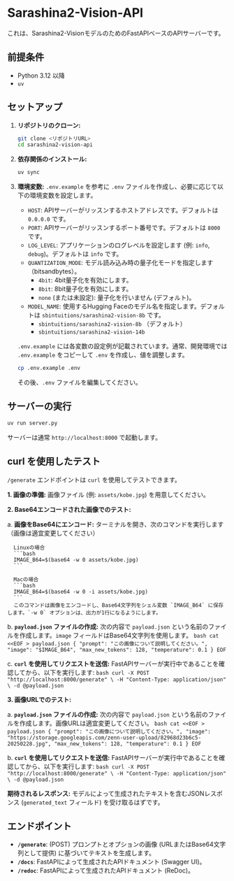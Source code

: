 # Sarashina2-Vision-API

これは、Sarashina2-VisionモデルのためのFastAPIベースのAPIサーバーです。

## 前提条件

- Python 3.12 以降
- `uv`

## セットアップ

1.  **リポジトリのクローン:**
    ```bash
    git clone <リポジトリURL>
    cd sarashina2-vision-api
    ```

2.  **依存関係のインストール:**
    ```bash
    uv sync
    ```

3.  **環境変数:**
    `.env.example` を参考に `.env` ファイルを作成し、必要に応じて以下の環境変数を設定します。

    -   `HOST`: APIサーバーがリッスンするホストアドレスです。デフォルトは `0.0.0.0` です。
    -   `PORT`: APIサーバーがリッスンするポート番号です。デフォルトは `8000` です。
    -   `LOG_LEVEL`: アプリケーションのログレベルを設定します (例: `info`, `debug`)。デフォルトは `info` です。
    -   `QUANTIZATION_MODE`: モデル読み込み時の量子化モードを指定します（bitsandbytes）。
        -   `4bit`: 4bit量子化を有効にします。
        -   `8bit`: 8bit量子化を有効にします。
        -   `none` (または未設定): 量子化を行いません (デフォルト)。
    -   `MODEL_NAME`: 使用するHugging Faceのモデル名を指定します。デフォルトは `sbintuitions/sarashina2-vision-8b` です。
        -   `sbintuitions/sarashina2-vision-8b` （デフォルト）
        -   `sbintuitions/sarashina2-vision-14b`

    `.env.example` には各変数の設定例が記載されています。通常、開発環境では `.env.example` をコピーして `.env` を作成し、値を調整します。
    ```bash
    cp .env.example .env
    ```
    その後、`.env` ファイルを編集してください。

## サーバーの実行

```bash
uv run server.py
```
サーバーは通常 `http://localhost:8000` で起動します。

## curl を使用したテスト

`/generate` エンドポイントは `curl` を使用してテストできます。

**1. 画像の準備:**
   画像ファイル (例: `assets/kobe.jpg`) を用意してください。

**2. Base64エンコードされた画像でのテスト:**

   a. **画像をBase64にエンコード:**
      ターミナルを開き、次のコマンドを実行します（画像は適宜変更してください）

      Linuxの場合
      ```bash
      IMAGE_B64=$(base64 -w 0 assets/kobe.jpg)
      ```

      Macの場合
      ```bash
      IMAGE_B64=$(base64 -w 0 -i assets/kobe.jpg)
      ```
      このコマンドは画像をエンコードし、Base64文字列をシェル変数 `IMAGE_B64` に保存します。`-w 0` オプションは、出力が1行になるようにします。

   b. **`payload.json` ファイルの作成:**
      次の内容で `payload.json` という名前のファイルを作成します。`image` フィールドはBase64文字列を使用します。
      ```bash
      cat <<EOF > payload.json
      {
        "prompt": "この画像について説明してください。",
        "image": "$IMAGE_B64",
        "max_new_tokens": 128,
        "temperature": 0.1
      }
      EOF
      ```

   c. **`curl` を使用してリクエストを送信:**
      FastAPIサーバーが実行中であることを確認してから、以下を実行します:
      ```bash
      curl -X POST "http://localhost:8000/generate" \
      -H "Content-Type: application/json" \
      -d @payload.json
      ```

**3. 画像URLでのテスト:**

   a. **`payload.json` ファイルの作成:**
      次の内容で `payload.json` という名前のファイルを作成します。画像URLは適宜変更してください。
      ```bash
      cat <<EOF > payload.json
      {
        "prompt": "この画像について説明してください。",
        "image": "https://storage.googleapis.com/zenn-user-upload/82968d23b6c5-20250228.jpg",
        "max_new_tokens": 128,
        "temperature": 0.1
      }
      EOF
      ```

   b. **`curl` を使用してリクエストを送信:**
      FastAPIサーバーが実行中であることを確認してから、以下を実行します:
      ```bash
      curl -X POST "http://localhost:8000/generate" \
      -H "Content-Type: application/json" \
      -d @payload.json
      ```

**期待されるレスポンス:**
モデルによって生成されたテキストを含むJSONレスポンス (`generated_text` フィールド) を受け取るはずです。

## エンドポイント

-   **`/generate`**: (POST) プロンプトとオプションの画像 (URLまたはBase64文字列として提供) に基づいてテキストを生成します。
-   **`/docs`**: FastAPIによって生成されたAPIドキュメント (Swagger UI)。
-   **`/redoc`**: FastAPIによって生成されたAPIドキュメント (ReDoc)。
